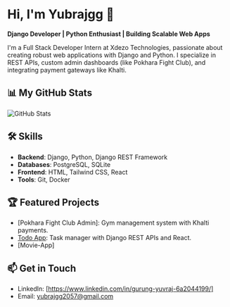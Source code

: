 # Hi, I'm Yubrajgg 👋
**Django Developer | Python Enthusiast | Building Scalable Web Apps**

I'm a Full Stack Developer Intern at Xdezo Technologies, passionate about creating robust web applications with Django and Python. I specialize in REST APIs, custom admin dashboards (like Pokhara Fight Club), and integrating payment gateways like Khalti.

## 📊 My GitHub Stats
![GitHub Stats](https://github-readme-stats.vercel.app/api?username=Yubrajgg&show_icons=true&theme=radical&include_all_commits=true&count_private=true)

## 🛠️ Skills
- **Backend**: Django, Python, Django REST Framework
- **Databases**: PostgreSQL, SQLite
- **Frontend**: HTML, Tailwind CSS, React
- **Tools**: Git, Docker

## 🏆 Featured Projects
- [Pokhara Fight Club Admin]: Gym management system with Khalti payments.
- [Todo App](https://github.com/Yubrajgg/todo-app): Task manager with Django REST APIs and React.
- [Movie-App]

## 📫 Get in Touch
- LinkedIn: [https://www.linkedin.com/in/gurung-yuvraj-6a2044199/]
- Email: yubrajgg2057@gmail.com
